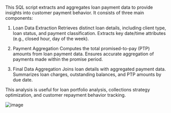 This SQL script extracts and aggregates loan payment data to provide insights into customer payment behavior. 
It consists of three main components:

1. Loan Data Extraction
Retrieves distinct loan details, including client type, loan status, and payment classification.
Extracts key date/time attributes (e.g., closed hour, day of the week).

2. Payment Aggregation
Computes the total promised-to-pay (PTP) amounts from loan payment data.
Ensures accurate aggregation of payments made within the promise period.

3. Final Data Aggregation
Joins loan details with aggregated payment data.
Summarizes loan charges, outstanding balances, and PTP amounts by due date.

This analysis is useful for loan portfolio analysis, collections strategy optimization, and customer repayment behavior tracking.

![image](https://github.com/user-attachments/assets/f8457880-523c-4863-921b-1bfc8c8e2aee)

